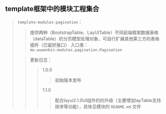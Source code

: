 template框架中的模块工程集合
----
>`template-modules-pagination`：
>> 提供两种（BootstrapTable、LayUITable）不同前端框架数据表格（dataTable）的分页模型处理对象，可自行扩展其他第三方的表格插件（已留好接口）
>>入口类：`me.wuwenbin.modules.pagination.Pagination`
>
>>更新日志：
>>> 1.0.0
>>>>初始版本发布
>>>
>>>1.1.0
>>>>配合layui2.1.0UI组件的的升级（主要增加layTable支持排序等功能），具体见模块的 `README.md` 文件